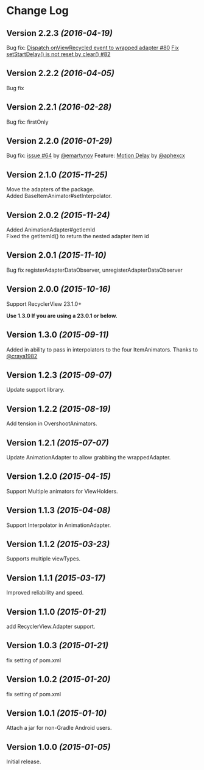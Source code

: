 Change Log
==========

Version 2.2.3 *(2016-04-19)*
----------------------------

Bug fix:
 [Dispatch onViewRecycled event to wrapped adapter #80](https://github.com/wasabeef/recyclerview-animators/pull/80)
 [Fix setStartDelay() is not reset by clear() #82](https://github.com/wasabeef/recyclerview-animators/pull/82)


Version 2.2.2 *(2016-04-05)*
----------------------------

Bug fix

Version 2.2.1 *(2016-02-28)*
----------------------------

Bug fix: firstOnly

Version 2.2.0 *(2016-01-29)*
----------------------------

Bug fix: [issue #64](https://github.com/wasabeef/recyclerview-animators/issues/64) by [@emartynov](https://github.com/wasabeef/recyclerview-animators/issues/64)
Feature: [Motion Delay](https://github.com/wasabeef/recyclerview-animators/pull/66) by [@aphexcx](https://github.com/aphexcx)

Version 2.1.0 *(2015-11-25)*
----------------------------

Move the adapters of the package.  
Added BaseItemAnimator#setInterpolator.  

Version 2.0.2 *(2015-11-24)*
----------------------------

Added AnimationAdapter#getIemId  
 Fixed the getItemId() to return the nested adapter item id  

Version 2.0.1 *(2015-11-10)*
----------------------------

Bug fix registerAdapterDataObserver, unregisterAdapterDataObserver

Version 2.0.0 *(2015-10-16)*
----------------------------

Support RecyclerView 23.1.0+

**Use 1.3.0 If you are using a 23.0.1 or below.**

Version 1.3.0 *(2015-09-11)*
----------------------------

Added in ability to pass in interpolators to the four ItemAnimators.
Thanks to [@craya1982](https://github.com/craya1982)

Version 1.2.3 *(2015-09-07)*
----------------------------

Update support library.

Version 1.2.2 *(2015-08-19)*
----------------------------

Add tension in OvershootAnimators.

Version 1.2.1 *(2015-07-07)*
----------------------------

Update AnimationAdapter to allow grabbing the wrappedAdapter.

Version 1.2.0 *(2015-04-15)*
----------------------------

Support Multiple animators for ViewHolders.

Version 1.1.3 *(2015-04-08)*
----------------------------

Support Interpolator in AnimationAdapter.

Version 1.1.2 *(2015-03-23)*
----------------------------

Supports multiple viewTypes.

Version 1.1.1 *(2015-03-17)*
----------------------------

Improved reliability and speed.

Version 1.1.0 *(2015-01-21)*
----------------------------

add RecyclerView.Adapter support.


Version 1.0.3 *(2015-01-21)*
----------------------------

fix setting of pom.xml

Version 1.0.2 *(2015-01-20)*
----------------------------

fix setting of pom.xml

Version 1.0.1 *(2015-01-10)*
----------------------------

Attach a jar for non-Gradle Android users.

Version 1.0.0 *(2015-01-05)*
----------------------------

Initial release.

